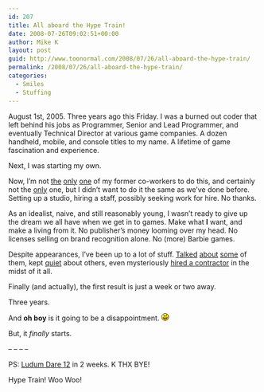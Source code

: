```yaml
---
id: 207
title: All aboard the Hype Train!
date: 2008-07-26T09:02:51+00:00
author: Mike K
layout: post
guid: http://www.toonormal.com/2008/07/26/all-aboard-the-hype-train/
permalink: /2008/07/26/all-aboard-the-hype-train/
categories:
  - Smiles
  - Stuffing
---
```

August 1st, 2005. Three years ago this Friday. I was a burned out coder that left behind his jobs as Programmer, Senior and Lead Programmer, and eventually Technical Director at various game companies. A dozen handheld, mobile, and console titles to my name. A lifetime of game fascination and experience.

Next, I was starting my own.

Now, I&#8217;m not [the](http://www.bigbluebubble.com/) [only](http://www.oceanmedia.hr/) [one](http://www.tuskinteractive.com/) of my former co-workers to do this, and certainly not the [only](http://www.casuallyhardcore.com/) one, but I didn&#8217;t want to do it the same as we&#8217;ve done before. Setting up a studio, hiring a staff, possibly seeking work for hire. No thanks.

As an idealist, naive, and still reasonably young, I wasn&#8217;t ready to give up the dream we all have when we get in to games. Make what **I** want, and make a living from it. No publisher&#8217;s money looming over my head. No licenses selling on brand recognition alone. No (more) Barbie games.

Despite appearances, I&#8217;ve been up to a lot of stuff. [Talked](/2008/03/01/engines-names-and-evolution-part-1/) [about](/2008/03/04/engines-names-and-evolution-part-2/) [some](/2008/03/04/engines-names-and-evolution-part-3/) of them, kept [quiet](/2007/02/19/pitch-video-trailer-postmortem/) about others, even mysteriously [hired a contractor](/2007/01/30/2d-illustrator-or-animator-needed/) in the midst of it all.

Finally (and actually), the first result is just a week or two away.

Three years.

And **oh boy** is it going to be a disappointment.  <img src='/wp-includes/images/smilies/icon_smile.gif' alt=':)' class='wp-smiley' />

But, it _finally_ starts.

&#8211; &#8211; &#8211; &#8211;

PS: [Ludum Dare 12](http://www.ludumdare.com) in 2 weeks. K THX BYE!

Hype Train! Woo Woo!